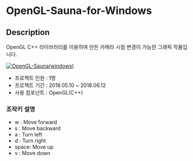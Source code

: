 # OpenGL-Sauna-for-Windows

## Description
OpenGL C++ 라이브러리를 이용하여 만든 카메라 시점 변경이 가능한 그래픽 작품입니다.  

[![OpenGL-Sauna(windows)](https://img.youtube.com/vi/7-TNhvHz_ak/0.jpg)](https://youtu.be/7-TNhvHz_ak "OpenGL-Sauna(windows)")

* 프로젝트 인원 : 1명
* 프로젝트 기간 : 2018.05.10 ~ 2018.06.12
* 사용 컴포넌트 : OpenGL(C++)

### 조작키 설명
+ w : Move forward
+ s : Move backward
+ a : Turn left
+ d : Turn right
+ space: Move up
+ v : Move down
